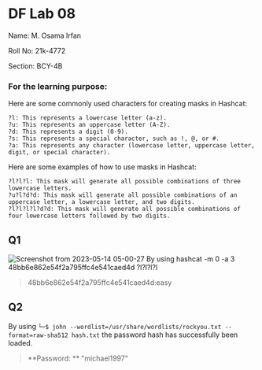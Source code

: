 # DF Lab 08
Name: M. Osama Irfan

Roll No: 21k-4772

Section: BCY-4B

### For the learning purpose:

Here are some commonly used characters for creating masks in Hashcat:

    ?l: This represents a lowercase letter (a-z).
    ?u: This represents an uppercase letter (A-Z).
    ?d: This represents a digit (0-9).
    ?s: This represents a special character, such as !, @, or #.
    ?a: This represents any character (lowercase letter, uppercase letter, digit, or special character).

Here are some examples of how to use masks in Hashcat:

    ?l?l?l: This mask will generate all possible combinations of three lowercase letters.
    ?u?l?d?d: This mask will generate all possible combinations of an uppercase letter, a lowercase letter, and two digits.
    ?l?l?l?l?d?d: This mask will generate all possible combinations of four lowercase letters followed by two digits.


## Q1
![Screenshot from 2023-05-14 05-00-27](https://github.com/osamaairfan/Digital-Forensics/assets/115397536/1d7395ff-20e3-45e7-99bf-5dea7de76bce)
By using hashcat -m 0 -a 3 48bb6e862e54f2a795ffc4e541caed4d ?l?l?l?l

> 48bb6e862e54f2a795ffc4e541caed4d:easy 

## Q2
By using `└─$ john --wordlist=/usr/share/wordlists/rockyou.txt --format=raw-sha512 hash.txt` the password hash has successfully been loaded.
> **Password: ** "michael1997"
